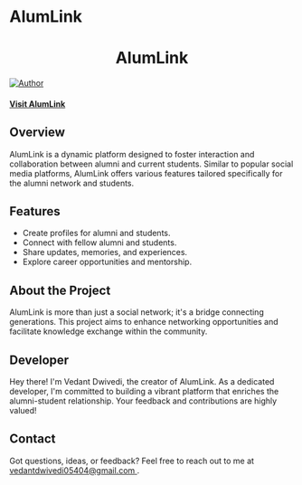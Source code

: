 # AlumLink

<h1 align="center">
    AlumLink
</h1>

[![Author](https://img.shields.io/badge/author-vedant-dwivedi)](https://github.com/vedant-dwivedi)

#### [Visit AlumLink](#)

## Overview

AlumLink is a dynamic platform designed to foster interaction and collaboration between alumni and current students. Similar to popular social media platforms, AlumLink offers various features tailored specifically for the alumni network and students.

## Features

- Create profiles for alumni and students.
- Connect with fellow alumni and students.
- Share updates, memories, and experiences.
- Explore career opportunities and mentorship.

## About the Project

AlumLink is more than just a social network; it's a bridge connecting generations. This project aims to enhance networking opportunities and facilitate knowledge exchange within the community.

## Developer

Hey there! I'm Vedant Dwivedi, the creator of AlumLink. As a dedicated developer, I'm committed to building a vibrant platform that enriches the alumni-student relationship. Your feedback and contributions are highly valued!

## Contact

Got questions, ideas, or feedback? Feel free to reach out to me at [vedantdwivedi05404@gmail.com ](mailto:vedantdwivedi05404@gmail.com ).


